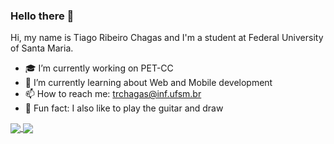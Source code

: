 ### Hello there :eyes:

Hi, my name is Tiago Ribeiro Chagas and I'm a student at Federal University of Santa Maria. 

- 🎓 I’m currently working on PET-CC
- 📰 I’m currently learning about Web and Mobile development
- 📫 How to reach me: trchagas@inf.ufsm.br
- 🎵 Fun fact: I also like to play the guitar and draw


<a href="#">
  <img align="center" src="https://github-readme-stats.vercel.app/api?username=trchagas&count_private=true&show_icons=true&theme=dracula&hide=issues" />
</a>

<a href="#">
  <img align="center" src="https://github-readme-stats.vercel.app/api/top-langs/?username=trchagas&layout=compact&theme=dracula&count_private=true" />
</a>

